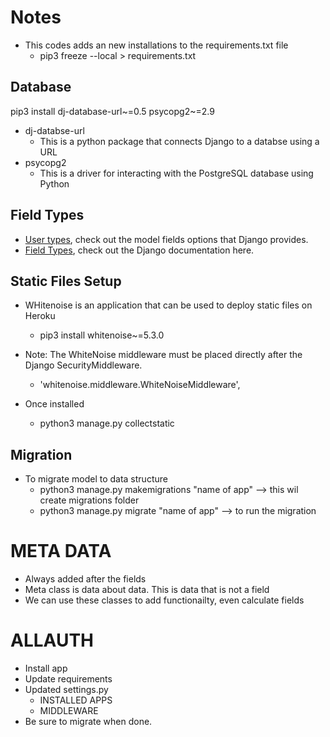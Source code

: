 # Notes

- This codes adds an new installations to the requirements.txt file
    - pip3 freeze --local > requirements.txt

## Database

pip3 install dj-database-url~=0.5 psycopg2~=2.9

- dj-databse-url 
    - This is a python package that connects Django to a databse using a URL
- psycopg2
    - This is a driver for interacting with the PostgreSQL database using Python

## Field Types

- [User types](https://docs.djangoproject.com/en/5.0/ref/contrib/auth/), check out the model fields options that Django provides.
- [Field Types](https://docs.djangoproject.com/en/4.2/ref/models/fields/#model-field-types), check out the Django documentation here.

## Static Files Setup
- WHitenoise is an application that can be used to deploy static files on Heroku
    - pip3 install whitenoise~=5.3.0

- Note: The WhiteNoise middleware must be placed directly after the Django SecurityMiddleware.
    - 'whitenoise.middleware.WhiteNoiseMiddleware',

- Once installed
    - python3 manage.py collectstatic

## Migration
- To migrate model to data structure
    - python3 manage.py makemigrations "name of app" --> this wil create migrations folder
    - python3 manage.py migrate "name of app" --> to run the migration

# META DATA
- Always added after the fields
- Meta class is data about data. This is data that is not a field
- We can use these classes to add functionailty, even calculate fields

# ALLAUTH
- Install app
- Update requirements
- Updated settings.py
    - INSTALLED APPS
    - MIDDLEWARE
- Be sure to migrate when done.